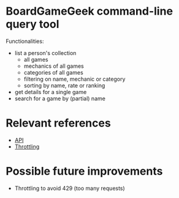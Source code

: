 # BoardGameGeek command-line query tool

Functionalities:
* list a person's collection
  * all games
  * mechanics of all games
  * categories of all games
  * filtering on name, mechanic or category
  * sorting by name, rate or ranking
* get details for a single game
* search for a game by (partial) name

# Relevant references

* [API](https://boardgamegeek.com/wiki/page/BGG_XML_API2)
* [Throttling](https://boardgamegeek.com/thread/2388502/updated-api-rate-limit-recommendation)

# Possible future improvements

* Throttling to avoid 429 (too many requests)
